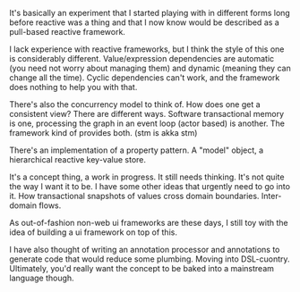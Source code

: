 
It's basically an experiment that I started playing with in different forms long before reactive was a thing and that I now know would be described as a pull-based reactive framework.

I lack experience with reactive frameworks, but I think the style of this one is considerably different. Value/expression dependencies are automatic (you need not worry about managing them) and dynamic (meaning they can change all the time). Cyclic dependencies can't work, and the framework does nothing to help you with that.

There's also the concurrency model to think of. How does one get a consistent view? There are different ways. Software transactional memory is one, processing the graph in an event loop (actor based) is another. The framework kind of provides both. (stm is akka stm)

There's an implementation of a property pattern. A "model" object, a hierarchical reactive key-value store.

It's a concept thing, a work in progress. It still needs thinking. It's not quite the way I want it to be. I have some other ideas that urgently need to go into it. How transactional snapshots of values cross domain boundaries. Inter-domain flows.

As out-of-fashion non-web ui frameworks are these days, I still toy with the idea of building a ui framework on top of this.

I have also thought of writing an annotation processor and annotations to generate code that would reduce some plumbing. Moving into DSL-cuontry. Ultimately, you'd really want the concept to be baked into a mainstream language though.

